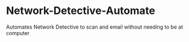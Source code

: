 # Network-Detective-Automate
Automates Network Detective to scan and email without needing to be at computer
